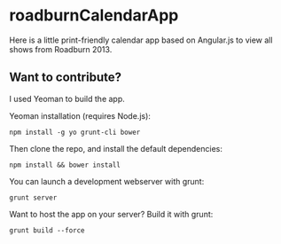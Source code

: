 roadburnCalendarApp
===================

Here is a little print-friendly calendar app based on Angular.js to view all shows from Roadburn 2013.

Want to contribute?
-------------------

I used Yeoman to build the app.

Yeoman installation (requires Node.js):

``npm install -g yo grunt-cli bower ``

Then clone the repo, and install the default dependencies:

``npm install && bower install``

You can launch a development webserver with grunt:

``grunt server``

Want to host the app on your server? Build it with grunt:

``grunt build --force``
